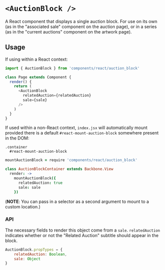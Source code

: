 # `<AuctionBlock />`

A React component that displays a single auction block. For use on its own (as in the "associated sale" component on the auction page), or in a series (as in the "current auctions" component on the artwork page).

## Usage

If using within a React context:

```javascript
import { AuctionBlock } from 'components/react/auction_block'

class Page extends Component {
  render() {
    return (
      <AuctionBlock
        relatedAuction={relatedAuction}
        sale={sale}
      />
    )
  }
}
```

If used within a non-React context, `index.jsx` will automatically mount provided there is a default `#react-mount-auction-block` somewhere present in the DOM:

```jade
.container
  #react-mount-auction-block
```

```coffeescript
mountAuctionBlock = require 'components/react/auction_block'

class AuctionBlockContainer extends Backbone.View
  render: ->
    mountAuctionBlock({
      relatedAuction: true
      sale: sale
    })
```

(**NOTE**: You can pass in a selector as a second argument to mount to a custom location.)

### API

The necessary fields to render this object come from a `sale`. `relatedAuction` indicates whether or not the "Related Auction" subtitle should appear in the block.

```javascript
AuctionBlock.propTypes = {
    relatedAuction: Boolean,
    sale: Object
}
```
